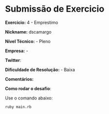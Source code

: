 # Submissão de Exercicio

**Exercicio:** 4 - Emprestimo

**Nickname:** dscamargo

**Nível Técnico:** - Pleno

**Empresa:** -

**Twitter**: 

**Dificuldade de Resolução:** - Baixa

**Comentários:** 

**Como rodar o desafio**: 

Use o comando abaixo: 

```bash
ruby main.rb
```
